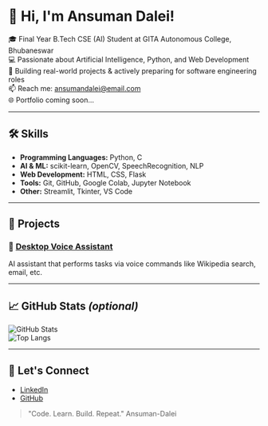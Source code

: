 # 👋 Hi, I'm Ansuman Dalei!

🎓 Final Year B.Tech CSE (AI) Student at GITA Autonomous College, Bhubaneswar  
💻 Passionate about Artificial Intelligence, Python, and Web Development  
🚀 Building real-world projects & actively preparing for software engineering roles  
📫 Reach me: [ansumandalei@email.com](mailto:ansumandalei@email.com)  
🌐 Portfolio coming soon...

---

## 🛠️ Skills
* **Programming Languages:** Python, C  
* **AI & ML:** scikit-learn, OpenCV, SpeechRecognition, NLP  
* **Web Development:** HTML, CSS, Flask  
* **Tools:** Git, GitHub, Google Colab, Jupyter Notebook  
* **Other:** Streamlit, Tkinter, VS Code

---

## 📂 Projects
### 🧠 [Desktop Voice Assistant](https://github.com/AnsumanDalei/desktop-voice-assistant)
AI assistant that performs tasks via voice commands like Wikipedia search, email, etc.

---

## 📈 GitHub Stats *(optional)*
![GitHub Stats](https://github-readme-stats.vercel.app/api?username=AnsumanDalei&show_icons=true&theme=radical)  
![Top Langs](https://github-readme-stats.vercel.app/api/top-langs/?username=AnsumanDalei&layout=compact&theme=radical)

---

## 📌 Let's Connect
* [LinkedIn](https://www.linkedin.com/in/ansuman-dalei-614b81277/)
* [GitHub](https://github.com/AnsumanDalei)

> "Code. Learn. Build. Repeat."
 Ansuman-Dalei
